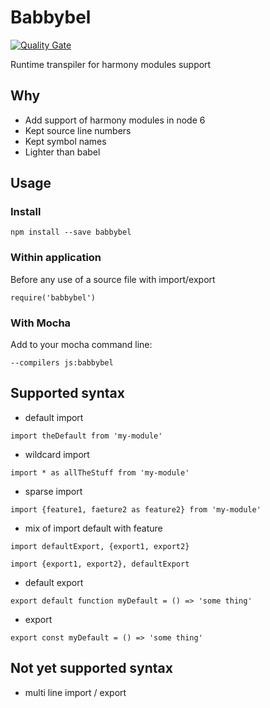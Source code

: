 # Babbybel

 [![Quality Gate](https://sonarqube.com/api/badges/gate?key=bubuabu:babbybel)](https://sonarqube.com/dashboard/index/bubuabu:babbybel)

Runtime transpiler for harmony modules support

## Why
* Add support of harmony modules in node 6
* Kept source line numbers
* Kept symbol names
* Lighter than babel

## Usage

### Install
```Shell
npm install --save babbybel
```

### Within application
Before any use of a source file with import/export
```
require('babbybel')
```

### With Mocha
Add to your mocha command line:
```
--compilers js:babbybel
```

## Supported syntax
* default import
```
import theDefault from 'my-module'
```

* wildcard import
```
import * as allTheStuff from 'my-module'
```

* sparse import
```
import {feature1, faeture2 as feature2} from 'my-module'
```

* mix of import default with feature
```
import defaultExport, {export1, export2}
```
```
import {export1, export2}, defaultExport
```

* default export
```
export default function myDefault = () => 'some thing'
```

* export
```
export const myDefault = () => 'some thing'
```

## Not yet supported syntax
* multi line import / export
